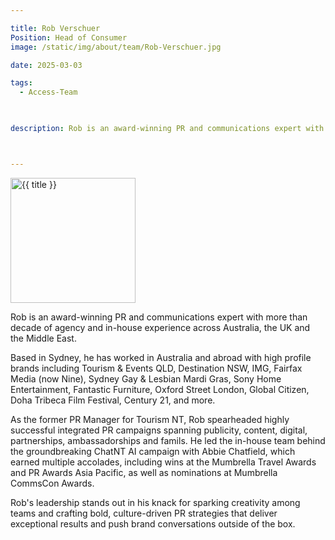 ```yaml
---

title: Rob Verschuer
Position: Head of Consumer
image: /static/img/about/team/Rob-Verschuer.jpg

date: 2025-03-03

tags: 
  - Access-Team


  
description: Rob is an award-winning PR and communications expert with more than decade of agency and in-house experience across Australia, the UK and the Middle East. Based in Sydney, he has worked in Australia and abroad with high profile brands including Tourism & Events QLD, Destination NSW, IMG, Fairfax Media (now Nine), Sydney Gay & Lesbian Mardi Gras, Sony Home Entertainment, Fantastic Furniture, Oxford Street London, Global Citizen, Doha Tribeca Film Festival, Century 21, and more.



---
```


<div class="grid-2-columns-team">		
	
<div class="teamimgwrapper">
    <a href="{{ post.url | url }}"><img src="https://ik.imagekit.io/webtactics/accesspr{{ image }}/tr:w-400,h-500" title="{{ title }}" alt="{{ title }}" width="200px" height="auto" class="teamlistimg">
    </a>
</div>

<div class="teamcontentwrapper">

<div class="teamsumtitle">

<p>Rob is an award-winning PR and communications expert with more than decade of agency and in-house experience across Australia, the UK and the Middle East.</p>

<p>Based in Sydney, he has worked in Australia and abroad with high profile brands including Tourism & Events QLD, Destination NSW, IMG, Fairfax Media (now Nine), Sydney Gay & Lesbian Mardi Gras, Sony Home Entertainment, Fantastic Furniture, Oxford Street London, Global Citizen, Doha Tribeca Film Festival, Century 21, and more.</p>

</div>

</div>

</div>




As the former PR Manager for Tourism NT, Rob spearheaded highly successful integrated PR campaigns spanning publicity, content, digital, partnerships, ambassadorships and famils. He led the in-house team behind the groundbreaking ChatNT AI campaign with Abbie Chatfield, which earned multiple accolades, including wins at the Mumbrella Travel Awards and PR Awards Asia Pacific, as well as nominations at Mumbrella CommsCon Awards.

Rob's leadership stands out in his knack for sparking creativity among teams and crafting bold, culture-driven PR strategies that deliver exceptional results and push brand conversations outside of the box.


